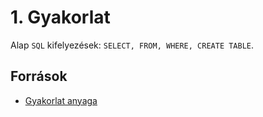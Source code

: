 # 1. Gyakorlat

Alap ```SQL``` kifelyezések: ```SELECT, FROM, WHERE, CREATE TABLE```.

## Források
- [Gyakorlat anyaga](TBA)